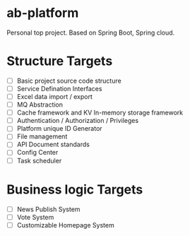 # ab-platform
Personal top project. Based on Spring Boot, Spring cloud.

# Structure Targets
- [ ] Basic project source code structure
- [ ] Service Defination Interfaces
- [ ] Excel data import / export
- [ ] MQ Abstraction
- [ ] Cache framework and KV In-memory storage framework
- [ ] Authentication / Authorization / Privileges
- [ ] Platform unique ID Generator
- [ ] File management
- [ ] API Document standards
- [ ] Config Center
- [ ] Task scheduler

# Business logic Targets
- [ ] News Publish System
- [ ] Vote System
- [ ] Customizable Homepage System
